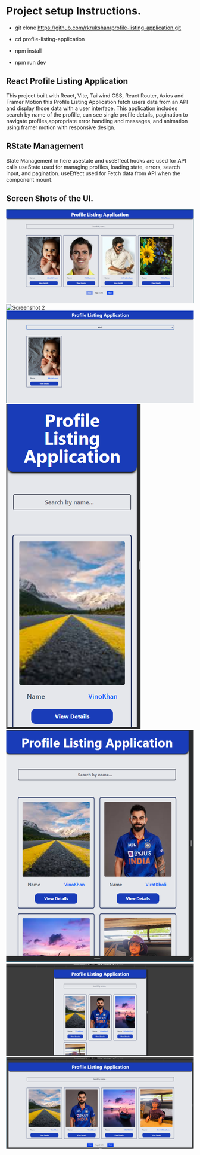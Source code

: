 # Project setup Instructions.


- git clone https://github.com/rkrukshan/profile-listing-application.git

- cd profile-listing-application

- npm install

- npm run dev


## React Profile Listing Application

 This project built with React, Vite, Tailwind CSS, React Router, Axios and Framer Motion this Profile Listing Application fetch users data from an API and display those data with a user interface. This application includes search by name of the profille, can see single profile details, pagination to navigate profiles,appropriate error handling and messages, and animation using framer motion with responsive design.


## RState Management

State Management in here usestate and useEffect hooks are used for API calls useState used for managing profiles, loading state, errors, search input, and pagination. useEffect used for Fetch data from API when the component mount.

## Screen Shots of the UI.

![Screenshot 1](src\assets\1.png)
![Screenshot 2](src\assets2.png)
![Screenshot 3](src\assets\3.png)
![Screenshot 4](src\assets\4.png)
![Screenshot 5](src\assets\5.png)
![Screenshot 6](src\assets\6.png)
![Screenshot 7](src\assets\7.png)

